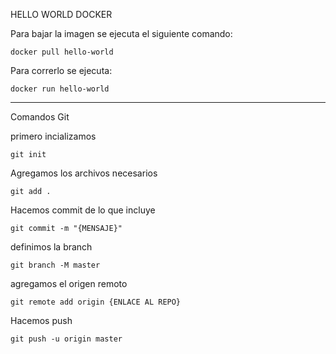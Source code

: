 HELLO WORLD DOCKER

Para bajar la imagen se ejecuta el siguiente comando:

    docker pull hello-world

Para correrlo se ejecuta:

    docker run hello-world


----------------------------------------------------------
Comandos Git

primero incializamos

    git init

Agregamos los archivos necesarios

    git add .

Hacemos commit de lo que incluye

    git commit -m "{MENSAJE}"

definimos la branch

    git branch -M master

agregamos el origen remoto

    git remote add origin {ENLACE AL REPO}

Hacemos push

    git push -u origin master